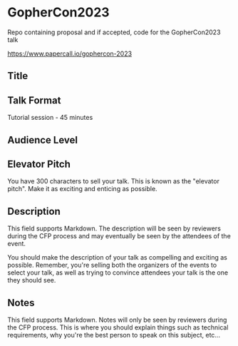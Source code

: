 # GopherCon2023
Repo containing proposal and if accepted, code for the GopherCon2023 talk

https://www.papercall.io/gophercon-2023




Title
-----



Talk Format
-----------

Tutorial session - 45 minutes

Audience Level
--------------


Elevator Pitch
--------------

You have 300 characters to sell your talk. This is known as the "elevator pitch". Make it as exciting and enticing as possible.



Description
-----------

This field supports Markdown. The description will be seen by reviewers during the CFP process and may eventually be seen by the attendees of the event.

You should make the description of your talk as compelling and exciting as possible. Remember, you're selling both the organizers of the events to select your talk, as well as trying to convince attendees your talk is the one they should see.


Notes
-----

This field supports Markdown. Notes will only be seen by reviewers during the CFP process. This is where you should explain things such as technical requirements, why you're the best person to speak on this subject, etc...
